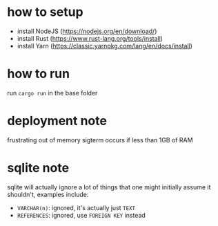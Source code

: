 # how to setup
- install NodeJS (https://nodejs.org/en/download/)
- install Rust (https://www.rust-lang.org/tools/install)
- install Yarn (https://classic.yarnpkg.com/lang/en/docs/install)

# how to run
run `cargo run` in the base folder

# deployment note
frustrating out of memory sigterm occurs if less than 1GB of RAM

# sqlite note
sqlite will actually ignore a lot of things that one might initially assume it shouldn't, examples include:
- `VARCHAR(n)`: ignored, it's actually just `TEXT`
- `REFERENCES`: ignored, use `FOREIGN KEY` instead
